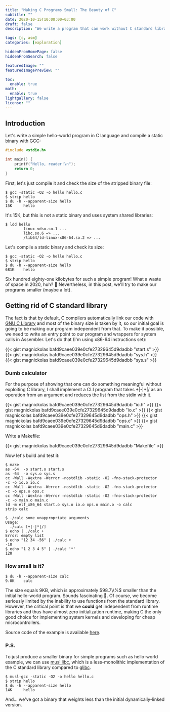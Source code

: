```yaml
---
title: "Making C Programs Small: The Beauty of C"
subtitle: ""
date: 2020-10-15T10:00:00+03:00
draft: false
description: "We write a program that can work without C standard library and is very lightweight."

tags: [c, asm]
categories: [exploration]

hiddenFromHomePage: false
hiddenFromSearch: false

featuredImage: ""
featuredImagePreview: ""

toc:
  enable: true
math:
  enable: true
lightgallery: false
license: ""
---
```


## Introduction

Let's write a simple hello-world program in C language and compile a static binary with GCC:<!--more-->

```c
#include <stdio.h>

int main() {
    printf("Hello, reader!\n");
    return 0;
}
```

First, let's just compile it and check the size of the stripped binary file:
```shell
$ gcc -static -O2 -o hello hello.c
$ strip hello
$ du -h --apparent-size hello
15K     hello
```
It's 15K, but this is not a static binary and uses system shared libraries:
```shell
$ ldd hello
        linux-vdso.so.1 ...
        libc.so.6 => ...
        /lib64/ld-linux-x86-64.so.2 => ... 
```
Let's compile a static binary and check its size:
```shell
$ gcc -static -O2 -o hello hello.c
$ strip hello
$ du -h --apparent-size hello
681K    hello
```

Six hundred eighty-one kilobytes for such a simple program! What a waste of space in 2020, huh? 🙈
Nevertheless, in this post, we'll try to make our programs smaller (maybe a lot).

## Getting rid of C standard library

The fact is that by default, C compilers automatically link our code with [GNU C Library][glibc] and most of the binary size is taken by it, so our initial goal is going to be making our program independent from that. To make it possible, we need to write an entry point to our program and wrappers for system calls in Assembler. Let's do that (I'm using x86-64 instructions set):

{{< gist magnickolas bafd9caee039e0cfe27329645d9dadbb "start.s" >}}
{{< gist magnickolas bafd9caee039e0cfe27329645d9dadbb "sys.h" >}}
{{< gist magnickolas bafd9caee039e0cfe27329645d9dadbb "sys.s" >}}

### Dumb calculator

For the purpose of showing that one can do something meaningful without exploiting C library, I shall implement a CLI program that takes +|-|*|/ as an operation from an argument and reduces the list from the stdin with it.

{{< gist magnickolas bafd9caee039e0cfe27329645d9dadbb "io.h" >}}
{{< gist magnickolas bafd9caee039e0cfe27329645d9dadbb "io.c" >}}
{{< gist magnickolas bafd9caee039e0cfe27329645d9dadbb "ops.h" >}}
{{< gist magnickolas bafd9caee039e0cfe27329645d9dadbb "ops.c" >}}
{{< gist magnickolas bafd9caee039e0cfe27329645d9dadbb "main.c" >}}

Write a Makefile:

{{< gist magnickolas bafd9caee039e0cfe27329645d9dadbb "Makefile" >}}

Now let's build and test it:

```shell
$ make
as -64  -o start.o start.s
as -64  -o sys.o sys.s
cc -Wall -Wextra -Werror -nostdlib -static -O2 -fno-stack-protector   -c -o io.o io.c
cc -Wall -Wextra -Werror -nostdlib -static -O2 -fno-stack-protector   -c -o ops.o ops.c
cc -Wall -Wextra -Werror -nostdlib -static -O2 -fno-stack-protector   -c -o main.o main.c
ld -m elf_x86_64 start.o sys.o io.o ops.o main.o -o calc
strip calc
```

```shell
$ ./calc some unappropriate arguments
Usage:
  ./calc [+|-|*|/]
$ echo | ./calc +
Error: empty list
$ echo "12 34 -56" | ./calc +
-10
$ echo "1 2 3 4 5" | ./calc '*'
120
```

### How small is it?

```shell
$ du -h --apparent-size calc
9.0K    calc
```

The size equals 9KB, which is approximately $98.7\\%$ smaller than the initial hello-world program. Sounds fascinating :tada:. Of course, we become seriously limited by the inability to use functions from the standard library. However, the critical point is that we **could** get independent from runtime libraries and thus have almost zero initialization runtime, making C the only good choice for implementing system kernels and developing for cheap microcontrollers. 

Source code of the example is available [here](https://gist.github.com/magnickolas/bafd9caee039e0cfe27329645d9dadbb).

### P.S.

To just produce a smaller binary for simple programs such as hello-world example, we can use [musl libc][musl], which is a less-monolithic implementation of the C standard library compared to [glibc][glibc].
```shell
$ musl-gcc -static -O2 -o hello hello.c
$ strip hello
$ du -h --apparent-size hello
14K     hello
```
And... we've got a binary that weights less than the initial dynamically-linked version.

[glibc]: https://www.gnu.org/software/libc/
[musl]: https://musl.libc.org/
